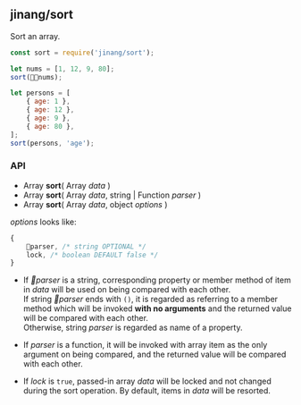 ##	jinang/sort

Sort an array.

```javascript
const sort = require('jinang/sort');

let nums = [1, 12, 9, 80];
sort(nums);

let persons = [
    { age: 1 },
    { age: 12 },
    { age: 9 },
    { age: 80 },
];
sort(persons, 'age');
```

### API

*   Array __sort__( Array *data* )
*   Array __sort__( Array *data*, string | Function *parser* )
*   Array __sort__( Array *data*, object *options* )

*options* looks like:
```javascript
{
    parser, /* string OPTIONAL */
    lock, /* boolean DEFAULT false */
}
```

*   If *parser* is a string, corresponding property or member method of item in *data* will be used on being compared with each other.  
    If string *parser* ends with `()`, it is regarded as referring to a member method which will be invoked __with no arguments__ and the returned value will be compared with each other.  
    Otherwise, string *parser* is regarded as name of a property.

*   If *parser* is a function, it will be invoked with array item as the only argument on being compared, and the returned value will be compared with each other.

*   If *lock* is `true`, passed-in array *data* will be locked and not changed during the sort operation. By default, items in *data* will be resorted.